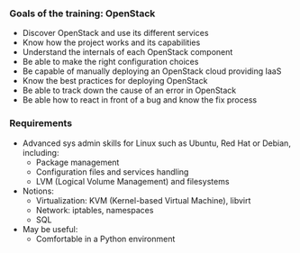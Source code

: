 ### Goals of the training: OpenStack

-   Discover OpenStack and use its different services
-   Know how the project works and its capabilities
-   Understand the internals of each OpenStack component
-   Be able to make the right configuration choices
-   Be capable of manually deploying an OpenStack cloud providing IaaS
-   Know the best practices for deploying OpenStack
-   Be able to track down the cause of an error in OpenStack
-   Be able how to react in front of a bug and know the fix process

### Requirements

-   Advanced sys admin skills for Linux such as Ubuntu, Red Hat or Debian, including:
    -   Package management
    -   Configuration files and services handling
    -   LVM (Logical Volume Management) and filesystems
-   Notions:
    -   Virtualization: KVM (Kernel-based Virtual Machine), libvirt
    -   Network: iptables, namespaces
    -   SQL
-   May be useful:
    -   Comfortable in a Python environment

